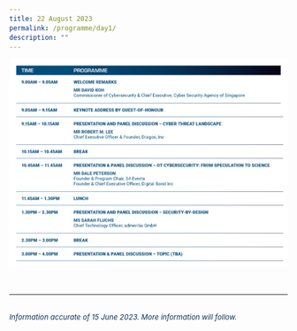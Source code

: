 ```yaml
---
title: 22 August 2023
permalink: /programme/day1/
description: ""
---
```

![](/images/2023%20PROGRAMME/230615_csa%20otcep%202023_programme%20table_day%2001.jpg)

<br><hr class="my-3 border-primary">	

<br>*<font size="2"><font color="#073255"> Information accurate of 15 June 2023. More information will follow.</font></font>*